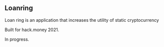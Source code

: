 Loanring
---

Loan ring is an application that increases the utility of static cryptocurrency

Built for hack.money 2021.

In progress.
